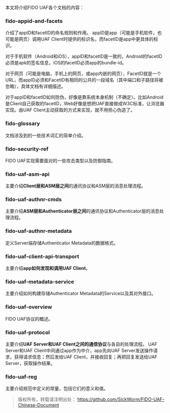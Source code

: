 本文将介绍FIDO UAF各个文档的内容：

### fido-appid-and-facets
介绍了appID和facetID的命名规则和作用。
appID是app（可能是手机软件，也可能是网页）调用UAF Client时提供的标识名，而facetID是app中更具体的标识。

对于手机软件（Android和iOS），appID和facetID是一致的，Android的facetID必须是apk的签名信息，iOS的facetID必须app的bundle-id。

对于网页（可能是电脑，手机上的网页，或app内嵌的网页），FacetID就是一个URL，而appID必须和FacetID有相同的公共的一段域名（其中端口和子路径将被忽略），具体文档有详细描述。

对于appID和facetID如何防伪，好像是靠系统本身机制（不确定）。比如Android是Client自己获取的facetID，Web好像是想把UAF直接做成W3C标准，让浏览器实现。由UAF Client主动获取的方式来实现，就不用担心伪造了。

### fido-glossary
文档涉及到的一些技术词汇的简单介绍。

### fido-security-ref
FIDO UAF实现需要面对的一些攻击类型以及防御指南。

### fido-uaf-asm-api
主要介绍**Client层和ASM层之间**的通讯协议和ASM层的消息处理流程。

### fido-uaf-authnr-cmds
主要介绍**ASM层和Authenticator层之间**的通讯协议和Authenticator层的消息处理流程。

### fido-uaf-authnr-metadata
定义Server端存储Authenticator Metadata的数据格式。

### fido-uaf-client-api-transport
主要介绍**app如何发现和调用UAF Client**。

### fido-uaf-metadata-service
主要介绍如何构建存储Authenticator Metadata的Service以及其对外接口。

### fido-uaf-overview
FIDO UAF协议的概述。

### fido-uaf-protocol
主要介绍**UAF Server和UAF Client之间的通信协议**与各自的处理流程。
UAF Server和UAF Client中间通过app作为中介，app先向UAF Server发送操作请求，获得请求信息；然后发给UAF Client，并接收回复；再把回复发送给UAF Server，获取操作结果。

### fido-uaf-reg
主要介绍规范中定义的常量，包括它们的意义和值。

> 版权所有，转载请注明出处： 
> https://github.com/SickWorm/FIDO-UAF-Chinese-Document
